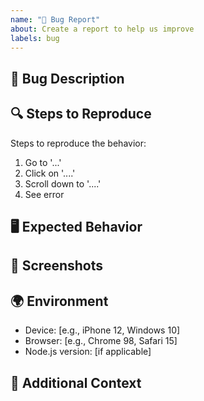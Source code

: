 ```yaml
---
name: "🐞 Bug Report"
about: Create a report to help us improve
labels: bug
---
```


## 🐛 Bug Description
<!-- A clear and concise description of what the bug is. -->

## 🔍 Steps to Reproduce
Steps to reproduce the behavior:
1. Go to '...'
2. Click on '....'
3. Scroll down to '....'
4. See error

## 🖥️ Expected Behavior
<!-- A clear and concise description of what you expected to happen. -->

## 📱 Screenshots
<!-- If applicable, add screenshots to help explain your problem. -->

## 🌍 Environment
- Device: [e.g., iPhone 12, Windows 10]
- Browser: [e.g., Chrome 98, Safari 15]
- Node.js version: [if applicable]

## 📝 Additional Context
<!-- Add any other context about the problem here. -->
